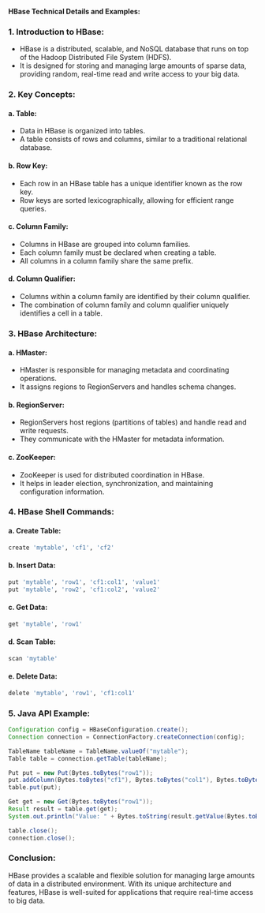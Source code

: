 **HBase Technical Details and Examples:**

### 1. **Introduction to HBase:**
   - HBase is a distributed, scalable, and NoSQL database that runs on top of the Hadoop Distributed File System (HDFS).
   - It is designed for storing and managing large amounts of sparse data, providing random, real-time read and write access to your big data.

### 2. **Key Concepts:**

#### a. **Table:**
   - Data in HBase is organized into tables.
   - A table consists of rows and columns, similar to a traditional relational database.

#### b. **Row Key:**
   - Each row in an HBase table has a unique identifier known as the row key.
   - Row keys are sorted lexicographically, allowing for efficient range queries.

#### c. **Column Family:**
   - Columns in HBase are grouped into column families.
   - Each column family must be declared when creating a table.
   - All columns in a column family share the same prefix.

#### d. **Column Qualifier:**
   - Columns within a column family are identified by their column qualifier.
   - The combination of column family and column qualifier uniquely identifies a cell in a table.

### 3. **HBase Architecture:**

#### a. **HMaster:**
   - HMaster is responsible for managing metadata and coordinating operations.
   - It assigns regions to RegionServers and handles schema changes.

#### b. **RegionServer:**
   - RegionServers host regions (partitions of tables) and handle read and write requests.
   - They communicate with the HMaster for metadata information.

#### c. **ZooKeeper:**
   - ZooKeeper is used for distributed coordination in HBase.
   - It helps in leader election, synchronization, and maintaining configuration information.

### 4. **HBase Shell Commands:**

#### a. **Create Table:**
   ```bash
   create 'mytable', 'cf1', 'cf2'
   ```

#### b. **Insert Data:**
   ```bash
   put 'mytable', 'row1', 'cf1:col1', 'value1'
   put 'mytable', 'row2', 'cf1:col2', 'value2'
   ```

#### c. **Get Data:**
   ```bash
   get 'mytable', 'row1'
   ```

#### d. **Scan Table:**
   ```bash
   scan 'mytable'
   ```

#### e. **Delete Data:**
   ```bash
   delete 'mytable', 'row1', 'cf1:col1'
   ```

### 5. **Java API Example:**

```java
Configuration config = HBaseConfiguration.create();
Connection connection = ConnectionFactory.createConnection(config);

TableName tableName = TableName.valueOf("mytable");
Table table = connection.getTable(tableName);

Put put = new Put(Bytes.toBytes("row1"));
put.addColumn(Bytes.toBytes("cf1"), Bytes.toBytes("col1"), Bytes.toBytes("value1"));
table.put(put);

Get get = new Get(Bytes.toBytes("row1"));
Result result = table.get(get);
System.out.println("Value: " + Bytes.toString(result.getValue(Bytes.toBytes("cf1"), Bytes.toBytes("col1"))));

table.close();
connection.close();
```

### Conclusion:

HBase provides a scalable and flexible solution for managing large amounts of data in a distributed environment. With its unique architecture and features, HBase is well-suited for applications that require real-time access to big data.
